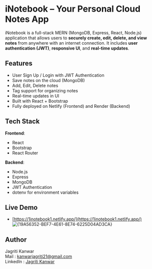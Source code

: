 # iNotebook – Your Personal Cloud Notes App

iNotebook is a full-stack MERN (MongoDB, Express, React, Node.js) application that allows users to **securely create, edit, delete, and view notes** from anywhere with an internet connection. It includes **user authentication (JWT)**, **responsive UI**, and **real-time updates**.

## Features

- User Sign Up / Login with JWT Authentication
- Save notes on the cloud (MongoDB)
- Add, Edit, Delete notes
- Tag support for organizing notes
- Real-time updates in UI
- Built with React + Bootstrap
- Fully deployed on Netlify (Frontend) and Render (Backend)

## Tech Stack

**Frontend**:
- React
- Bootstrap
- React Router

**Backend**:
- Node.js
- Express
- MongoDB
- JWT Authentication
- dotenv for environment variables

## Live Demo

- [https://1inotebook1.netlify.app/](https://1inotebook1.netlify.app/)
![{19A56352-BEF7-4E61-8E74-6225D04AD3CA}](https://github.com/user-attachments/assets/2bd7fa75-248c-48e8-a003-247cf65fdb6b)


## Author
Jagriti Kanwar
<br>
Mail : [kanwarjagriti21@gmail.com ](mailto:kanwarjagriti21@gmail.com)
<br>
LinkedIn : [Jagriti Kanwar](https://www.linkedin.com/in/jagriti-kanwar)

